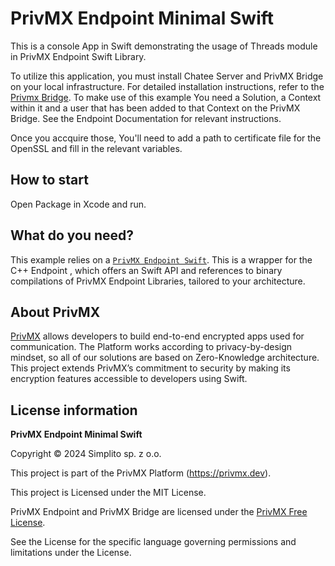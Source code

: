 # PrivMX Endpoint Minimal Swift

This is a console App in Swift demonstrating the usage of Threads module in PrivMX Endpoint Swift Library.

To utilize this application, you must install Chatee Server and PrivMX Bridge on your local infrastructure. For detailed installation instructions, refer to the [Privmx Bridge](https://github.com/simplito/privmx-bridge).
To make use of this example You need a Solution, a Context within it and a user that has been added to that Context on the PrivMX Bridge.
See the Endpoint Documentation for relevant instructions.

Once you accquire those, You'll need to add a path to certificate file for the OpenSSL and fill in the relevant variables.												
## How to start

Open Package in Xcode and run.

## What do you need?

This example relies on a [`PrivMX Endpoint Swift`](https://github.com/simplito/privmx-endpoint-swift). This is a wrapper for the C++ Endpoint , which offers an Swift API and references to binary compilations of PrivMX Endpoint Libraries, tailored to your architecture.

## About PrivMX

[PrivMX](http://privmx.com)  allows developers to build end-to-end encrypted apps used for communication. The Platform works according to privacy-by-design mindset, so all of our solutions are based on Zero-Knowledge architecture. This project extends PrivMX’s commitment to security by making its encryption features accessible to developers using Swift.

## License information

**PrivMX Endpoint Minimal Swift**

Copyright © 2024 Simplito sp. z o.o.

This project is part of the PrivMX Platform (https://privmx.dev).

This project is Licensed under the MIT License.

PrivMX Endpoint and PrivMX Bridge are licensed under the [PrivMX Free License](https://github.com/simplito/privmx-endpoint).

See the License for the specific language governing permissions and limitations under the License.
